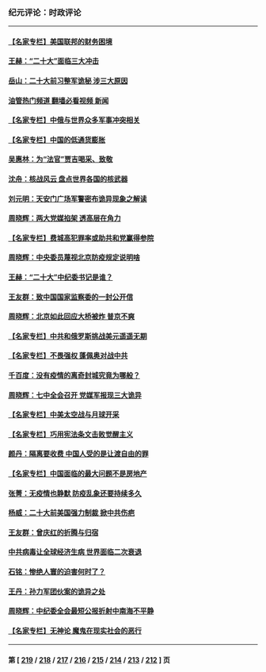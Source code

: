 ### 纪元评论：时政评论
---
#### [【名家专栏】美国联邦的财务困境](../../pages/nsc1025/n13843895.md?10130330) 
#### [王赫：“二十大”面临三大冲击](../../pages/nsc1025/n13843650.md?10130330) 
#### [岳山：二十大前习整军诡秘 涉三大原因](../../pages/nsc1025/n13843759.md?10130330) 
#### [油管热门频道 翻墙必看视频 新闻](ok?10130330)
#### [【名家专栏】中俄与世界众多军事冲突相关](../../pages/nsc1025/n13843882.md?10130330) 
#### [【名家专栏】中国的低通货膨胀](../../pages/nsc1025/n13843115.md?10130330) 
#### [吴惠林：为“法官”贾吉喝采、致敬](../../pages/nsc1025/n13843737.md?10130330) 
#### [沈舟：核战风云 盘点世界各国的核武器](../../pages/nsc1025/n13843516.md?10130330) 
#### [刘元明：天安门广场军警密布诡异现象之解读](../../pages/nsc1025/n13843384.md?10130330) 
#### [周晓辉：两大党媒掐架 透高层在角力](../../pages/nsc1025/n13843352.md?10130330) 
#### [【名家专栏】费城高犯罪率或助共和党赢得参院](../../pages/nsc1025/n13843112.md?10130330) 
#### [周晓辉：中央委员蔑视北京防疫规定说明啥](../../pages/nsc1025/n13843348.md?10130330) 
#### [王赫：“二十大”中纪委书记是谁？](../../pages/nsc1025/n13842702.md?10130330) 
#### [王友群：致中国国家监察委的一封公开信](../../pages/nsc1025/n13842611.md?10130330) 
#### [周晓辉：北京如此回应大桥被炸 普京不爽](../../pages/nsc1025/n13842594.md?10130330) 
#### [【名家专栏】中共和俄罗斯挑战美元遥遥无期](../../pages/nsc1025/n13842459.md?10130330) 
#### [【名家专栏】不畏强权 蓬佩奥对战中共](../../pages/nsc1025/n13842460.md?10130330) 
#### [千百度：没有疫情的离奇封城究竟为哪般？](../../pages/nsc1025/n13842170.md?10130330) 
#### [周晓辉：七中全会召开 党媒军报现三大诡异](../../pages/nsc1025/n13841955.md?10130330) 
#### [【名家专栏】中美太空战与月球开采](../../pages/nsc1025/n13841824.md?10130330) 
#### [【名家专栏】巧用宪法条文击败觉醒主义](../../pages/nsc1025/n13841826.md?10130330) 
#### [颜丹：隔离要收费 中国人受的是让渡自由的罪](../../pages/nsc1025/n13841952.md?10130330) 
#### [【名家专栏】中国面临的最大问题不是房地产](../../pages/nsc1025/n13841817.md?10130330) 
#### [张菁：无疫情也静默 防疫乱象还要持续多久](../../pages/nsc1025/n13841934.md?10130330) 
#### [杨威：二十大前美国强力制裁 掀中共伤疤](../../pages/nsc1025/n13841651.md?10130330) 
#### [王友群：曾庆红的折腾与归宿](../../pages/nsc1025/n13841525.md?10130330) 
#### [中共病毒让全球经济生病 世界面临二次衰退](../../pages/nsc1025/n13841569.md?10130330) 
#### [石铭：惨绝人寰的迫害何时了？](../../pages/nsc1025/n13841549.md?10130330) 
#### [王丹：孙力军团伙案的诡异之处](../../pages/nsc1025/n13841543.md?10130330) 
#### [周晓辉：中纪委全会最短公报折射中南海不平静](../../pages/nsc1025/n13841505.md?10130330) 
#### [【名家专栏】无神论 魔鬼在现实社会的恶行](../../pages/nsc1025/n13841384.md?10130330) 

---
#### 第 [ [219](./219.md?10130330) / [218](./218.md?10130330) / [217](./217.md?10130330) / [216](./216.md?10130330) / [215](./215.md?10130330) / [214](./214.md?10130330) / [213](./213.md?10130330) / [212](./212.md?10130330) ] 页
